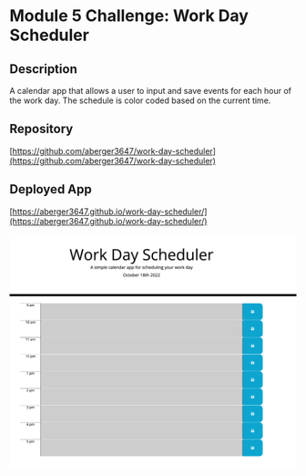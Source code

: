 # Module 5 Challenge: Work Day Scheduler

## Description

A calendar app that allows a user to input and save events for each hour of the work day. The schedule is color coded based on the current time.

## Repository

[https://github.com/aberger3647/work-day-scheduler](https://github.com/aberger3647/work-day-scheduler)

## Deployed App

[https://aberger3647.github.io/work-day-scheduler/](https://aberger3647.github.io/work-day-scheduler/)

![Screenshot](./screenshot.png)